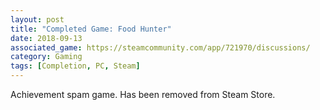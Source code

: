 ```yaml
---
layout: post
title: "Completed Game: Food Hunter"
date: 2018-09-13
associated_game: https://steamcommunity.com/app/721970/discussions/
category: Gaming
tags: [Completion, PC, Steam]
---
```


<p>Achievement spam game.  Has been removed from Steam Store.</p>